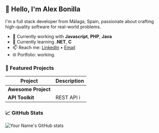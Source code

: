 ## 👋 Hello, I'm Alex Bonilla

I'm a full stack developer from Málaga, Spain, passionate about crafting high-quality software for real-world problems.

- 🔭 Currently working with **Javascript**, **PHP**, **Java**
- 🌱 Currently learning **.NET**, **C**
- 📫 Reach me: [LinkedIn](https://www.linkedin.com/in/alex-bonilla-mart%C3%ADn-59438a370/) • [Email](alexbonillatrabajo@gmail.com)
- 🌐 Portfolio: working.

### 💼 Featured Projects
| Project | Description |
|--------|-------------|
| **Awesome Project** |  |
| **API Toolkit** | REST API i |

### 📈 GitHub Stats
![Your Name's GitHub stats](https://github-readme-stats.vercel.app/api?username=yourusername&show_icons=true&theme=radical)
